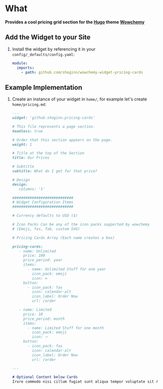 # What

**Provides a cool pricing grid section for the [Hugo](https://gohugo.io) theme [Wowchemy](https://wowchemy.com)**

## Add the Widget to your Site

1. Install the widget by referencing it in your `config/_defaults/config.yaml`:
   ```yaml
   module:
     imports:
       - path: github.com/shoginn/wowchemy-widget-pricing-cards
   ```

## Example Implementation
1. Create an instance of your widget in `home/`, for example let's create `home/pricing.md`:
   ```markdown
   ---
   widget: 'github.shoginn.pricing-cards'

   # This file represents a page section.
   headless: true

   # Order that this section appears on the page.
   weight: 1

   # Title at the top of the Section
   title: Our Prices

   # Subtitle
   subtitle: What do I get for that price?

   # Design
   design:
      columns: '1'

   ############################
   # Widget Configuration Items
   ############################

   # Currency defaults to USD ($)
   
   # Icon Packs Can be any of the icon packs supported by wowchemy 
   # (Emoji, fas, fab, custom SVG)

   # Pricing Cards Array (Each name creates a box)
   
   pricing-cards:
      - name: Unlimited
        price: 100
        price_period: year
        items:
          - name: Unlimited Stuff for one year
            icon_pack: emoji 
            icon: ∞
        button:
          - icon_pack: fas
            icon: calendar-alt
            icon_label: Order Now
            url: /order

      - name: Limited
        price: 10
        price_period: month
        items:
          - name: Limited Stuff for one month
            icon_pack: emoji 
            icon: ⭐️
        button:
          - icon_pack: fas
            icon: calendar-alt
            icon_label: Order Now
            url: /order

   ---
   
   # Optional Content below Cards
   Irure commodo nisi cillum fugiat sunt aliqua tempor voluptate sit reprehenderit cupidatat commodo.
   ```